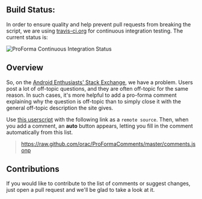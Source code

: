 ## Build Status:

In order to ensure quality and help prevent pull requests from breaking the script, we are using [travis-ci.org](http://travis-ci.org) for continuous integration testing. The current status is:

![ProForma Continuous Integration Status](https://secure.travis-ci.org/orac/ProFormaComments.png)

## Overview

So, on the [Android Enthusiasts' Stack Exchange](http://android.stackexchange.com), we have a problem. Users post a lot of off-topic questions, and they are often off-topic for the same reason. In such cases, it's more helpful to add a pro-forma comment explaining why the question is off-topic than to simply close it with the general off-topic description the site gives.

Use [this userscript](http://stackapps.com/questions/2116/autoreviewcomments-pro-forma-comments-for-se) with the following link as a `remote source`. Then, when you add a comment, an **auto** button appears, letting you fill in the comment automatically from this list.

> https://raw.github.com/orac/ProFormaComments/master/comments.jsonp

## Contributions

If you would like to contribute to the list of comments or suggest changes, just open a pull request and we'll be glad to take a look at it.

